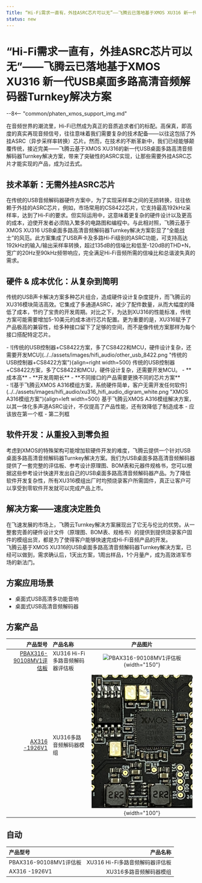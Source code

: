 ```yaml
---
Title: “Hi-Fi需求一直有，外挂ASRC芯片可以无”——飞腾云已落地基于XMOS XU316 新一代USB桌面多路高清音频解码器Turnkey解决方案
status: new
---
```



# “Hi-Fi需求一直有，外挂ASRC芯片可以无”——飞腾云已落地基于XMOS XU316 新一代USB桌面多路高清音频解码器Turnkey解决方案

--8<-- "common/phaten_xmos_support_img.md"

<!--markdown 看不到的内容-->

在音频世界的潮流里，Hi-Fi已然成为真正的音质追求者们的标配。高保真，即高度的真实再现音频信号，往往意味着我们需要复杂的技术配备——以往这包括了外挂ASRC（异步采样率转换）芯片。然而，在技术的不断革新中，我们已经能够颠覆传统，接近完美——飞腾云基于XMOS XU316的新一代USB桌面多路高清音频解码器Turnkey解决方案，带来了突破性的ASRC实现，让那些需要外挂ASRC芯片才能实现的产品，成为过去式。

## 技术革新：无需外挂ASRC芯片
在传统的USB音频解码器硬件方案中，为了实现采样率之间的无损转换，往往依赖于外挂的ASRC芯片，例如，市场常用的CS8422芯片，它支持最高192kHz采样率，达到了Hi-Fi的要求。但实际运用中，这意味着更复杂的硬件设计以及更高的成本，迫使开发者必须陷入繁多的电路图和编程中。与此相对照，飞腾云基于XMOS XU316 USB桌面多路高清音频解码器Turnkey解决方案彰显了“全能战士”的风范。此方案集成了USB声卡及多路Hi-Fi级别的ASRC功能，可支持高达192kHz的输入/输出采样率转换，超过135dB的信噪比和低至-120dB的THD+N，宽广的20Hz至90kHz频带响应，完全满足Hi-Fi音频所需的信噪比和总谐波失真的需求。

## 硬件 & 成本优化：从复杂到简明
传统的USB声卡解决方案多种芯片组合，造成硬件设计复杂度提升，而飞腾云的XU316模块简洁高效。它集成了多通道ASRC，减少了配件数量，从而大幅度的降低了成本，节约了宝贵的开发周期。对比之下，为达到XU316的性能标准，传统方案可能需要增加5-10美元的成本进行芯片配置。更为重要的是，XU316赋予了产品极高的兼容性，给多种接口留下了足够的空间，而不是像传统方案那样为每个接口搭配特定芯片。

<div class="grid cards" markdown>
- ![传统的USB控制器+CS8422方案，多了CS8422和MCU，硬件设计复杂，还需要开发MCU](../../assets/images/hifi_audio/other_usb_8422.png "传统的USB控制器+CS8422方案"){align=right width=500}
传统的USB控制器+CS8422方案，多了CS8422和MCU，硬件设计复杂，还需要开发MCU。
    - **成本高**
    - **开发周期长**
    - **不同接口的产品需要更换不同的芯片方案**
</div>

<div class="grid cards" markdown>
- ![基于飞腾云XMOS A316模组方案，系统硬件简单，客户无需开发任何软件](../../assets/images/hifi_audio/xu316_hifi_audio_digram_white.png "XMOS A316模组方案"){align=left width=500}
基于飞腾云XMOS A316模组解决方案，以其一体化多声道ASRC设计，不仅提高了产品性能，还有效降低了制造成本
    - 应该放在第一个框
- 第二列框
</div>

## 软件开发：从重投入到零负担
考虑到XMOS的特殊架构可能增加软硬件开发的难度，飞腾云提供一个针对USB桌面多路高清音频解码器Turnkey解决方案。我们为USB桌面多路高清音频解码器提供了一套完整的评估板、参考设计原理图、BOM表和元器件规格书，您可以根据这些参考设计快速开发出自己的USB桌面多路高清音频解码器产品。为了降低软件开发复杂性，所有XU316模组出厂时均预烧录客户所需固件，真正让客户可以享受到零软件开发就可以完成产品上市。

## 解决方案——速度决定胜负
在飞速发展的市场上，飞腾云Turnkey解决方案展现出了它无与伦比的优势。从一整套完善的硬件设计文件（原理图、BOM表、规格书）的提供到提供烧录客户固件的模组出货，都是为了使得客户能够快速完成Hi-Fi音频产品的开发。<br>
飞腾云基于XMOS XU316的USB桌面多路高清音频解码器Turnkey解决方案，已经可以做到，需求确认后，1天出方案，1周出样品，1个月量产，成为高效进军市场的新法门。

## 方案应用场景

- 桌面式USB高清多功能音响
- 桌面式USB高清音频解码器

## 方案产品

| 产品型号                            | 产品名称                          |产品图片                                 |
| ---------------------------------: | :--------------------------------- | :---------------------------------: |
|  [PBAX316-90108MV1评估板](../../../dev_doc/hifi_audio/pbax316_90108mv1/)  | XU316 Hi-Fi多路音频解码器评估板      |![PBAX316-90108MV1评估板](../../assets/images/hifi_audio/PBAX316-90108MV1.png){width="150"} |
|  [AX316 -1926V1](../../../products/hifi_audio/a316_1926v1/)                     | XU316多路音频解码器模组              |![XU316多路音频解码器模组](../../assets/images/hifi_audio/a316_1926v1.png){width="100"}   |




## 自动
| 产品型号 | 产品名称 |
| :--- | ---: |
| PBAX316-90108MV1评估板 | XU316 Hi-Fi多路音频解码器评估板 |
| AX316 -1926V1 | XU316多路音频解码器模组 |